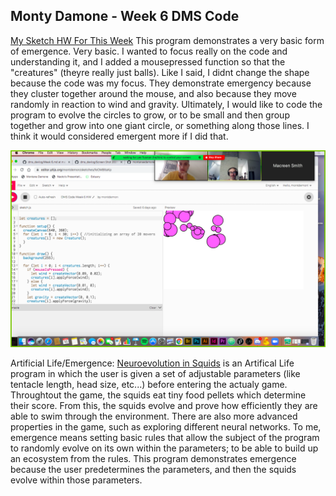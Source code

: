 ## Monty Damone - Week 6 DMS Code

[My Sketch HW For This Week](https://editor.p5js.org/montdemon/sketches/feOMBltaKp)
This program demonstrates a very basic form of emergence. Very basic. I wanted to focus really on the code and understanding it, and I added a mousepressed function so that the "creatures" (theyre really just balls). Like I said, I didnt change the shape because the code was my focus. They demonstrate emergency because they cluster together around the mouse, and also because they move randomly in reaction to wind and gravity. Ultimately, I would like to code the program to evolve the circles to grow, or to be small and then group together and grow into one giant circle, or something along those lines. I think it would considered emergent more if I did that. 

![circle follow](https://github.com/montanaedamone/dms_devlog/blob/main/circlefollow1.png)

Artificial Life/Emergence:
[Neuroevolution in Squids](https://jobtalle.com/neuroevolution_in_squids.html) is an Artifical Life program  in which the user is given a set of adjustable parameters (like tentacle length, head size, etc...) before entering the actualy game. Throughtout the game, the squids eat tiny food pellets which determine their score. From this, the squids evolve and prove how efficiently they are able to swim through the environment. There are also more advanced properties in the game, such as exploring different neural networks. To me, emergence means setting basic rules that allow the subject of the program to randomly evolve on its own within the parameters; to be able to build up an ecosystem from the rules. This program demonstrates emergence because the user predetermines the parameters, and then the squids evolve within those parameters. 

 

